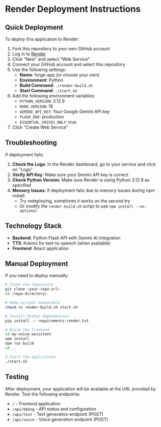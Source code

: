 # Render Deployment Instructions

## Quick Deployment

To deploy this application to Render:

1. Fork this repository to your own GitHub account
2. Log in to [Render](https://render.com)
3. Click "New" and select "Web Service"
4. Connect your GitHub account and select this repository
5. Use the following settings:
   - **Name**: forge-app (or choose your own)
   - **Environment**: Python
   - **Build Command**: `./render-build.sh`
   - **Start Command**: `./start.sh`
6. Add the following environment variables:
   - `PYTHON_VERSION`: 3.12.9
   - `NODE_VERSION`: 18
   - `GEMINI_API_KEY`: Your Google Gemini API key
   - `FLASK_ENV`: production
   - `ESSENTIAL_VOICES_ONLY`: true
7. Click "Create Web Service"

## Troubleshooting

If deployment fails:

1. **Check the Logs**: In the Render dashboard, go to your service and click on "Logs"
2. **Verify API Key**: Make sure your Gemini API key is correct
3. **Check Python Version**: Make sure Render is using Python 3.12.9 as specified
4. **Memory Issues**: If deployment fails due to memory issues during npm install:
   - Try redeploying, sometimes it works on the second try
   - Or modify the `render-build.sh` script to use `npm install --no-optional`

## Technology Stack

- **Backend**: Python Flask API with Gemini AI integration
- **TTS**: Kokoro for text-to-speech (when available)
- **Frontend**: React application

## Manual Deployment

If you need to deploy manually:

```bash
# Clone the repository
git clone <your-repo-url>
cd <repo-directory>

# Make scripts executable
chmod +x render-build.sh start.sh

# Install Python dependencies
pip install -r requirements-render.txt

# Build the frontend
cd my-voice-assistant
npm install
npm run build
cd ..

# Start the application
./start.sh
```

## Testing

After deployment, your application will be available at the URL provided by Render.
Test the following endpoints:

- `/` - Frontend application
- `/api/debug` - API status and configuration
- `/api/text` - Text generation endpoint (POST)
- `/api/voice` - Voice generation endpoint (POST) 